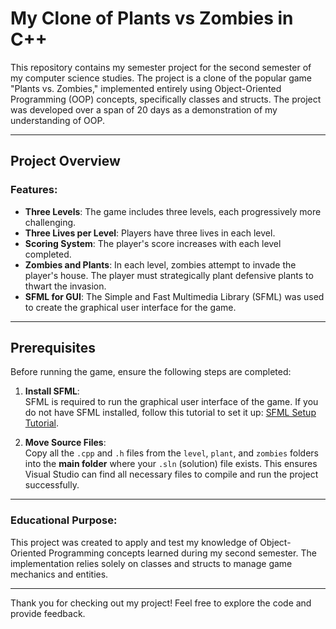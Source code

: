 
# My Clone of Plants vs Zombies in C++

This repository contains my semester project for the second semester of my computer science studies. The project is a clone of the popular game "Plants vs. Zombies," implemented entirely using Object-Oriented Programming (OOP) concepts, specifically classes and structs. The project was developed over a span of 20 days as a demonstration of my understanding of OOP.

---

## Project Overview

### Features:
- **Three Levels**: The game includes three levels, each progressively more challenging.
- **Three Lives per Level**: Players have three lives in each level.
- **Scoring System**: The player's score increases with each level completed.
- **Zombies and Plants**: In each level, zombies attempt to invade the player's house. The player must strategically plant defensive plants to thwart the invasion.
- **SFML for GUI**: The Simple and Fast Multimedia Library (SFML) was used to create the graphical user interface for the game.

---

## Prerequisites
Before running the game, ensure the following steps are completed:

1. **Install SFML**:  
   SFML is required to run the graphical user interface of the game. If you do not have SFML installed, follow this tutorial to set it up: [SFML Setup Tutorial](https://www.youtube.com/watch?v=lFzpkvrscs4&authuser=0).

2. **Move Source Files**:  
   Copy all the `.cpp` and `.h` files from the `level`, `plant`, and `zombies` folders into the **main folder** where your `.sln` (solution) file exists. This ensures Visual Studio can find all necessary files to compile and run the project successfully.

---

### Educational Purpose:
This project was created to apply and test my knowledge of Object-Oriented Programming concepts learned during my second semester. The implementation relies solely on classes and structs to manage game mechanics and entities.

---

Thank you for checking out my project! Feel free to explore the code and provide feedback.
